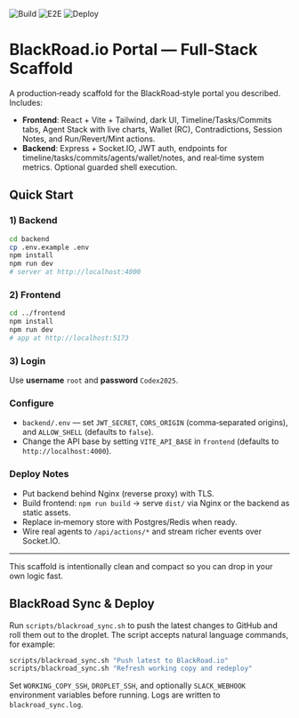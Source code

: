 ![Build](https://github.com/blackboxprogramming/blackroad-prism-console/actions/workflows/monorepo-matrix.yml/badge.svg) ![E2E](https://github.com/blackboxprogramming/blackroad-prism-console/actions/workflows/playwright.yml/badge.svg) ![Deploy](https://github.com/blackboxprogramming/blackroad-prism-console/actions/workflows/deploy-blackroad.yml/badge.svg)
# BlackRoad.io Portal — Full‑Stack Scaffold

A production‑ready scaffold for the BlackRoad‑style portal you described. Includes:

- **Frontend**: React + Vite + Tailwind, dark UI, Timeline/Tasks/Commits tabs, Agent Stack with live charts, Wallet (RC), Contradictions, Session Notes, and Run/Revert/Mint actions.
- **Backend**: Express + Socket.IO, JWT auth, endpoints for timeline/tasks/commits/agents/wallet/notes, and real‑time system metrics. Optional guarded shell execution.

## Quick Start

### 1) Backend
```bash
cd backend
cp .env.example .env
npm install
npm run dev
# server at http://localhost:4000
```

### 2) Frontend
```bash
cd ../frontend
npm install
npm run dev
# app at http://localhost:5173
```

### 3) Login
Use **username** `root` and **password** `Codex2025`.

### Configure
- `backend/.env` — set `JWT_SECRET`, `CORS_ORIGIN` (comma‑separated origins), and `ALLOW_SHELL` (defaults to `false`).
- Change the API base by setting `VITE_API_BASE` in `frontend` (defaults to `http://localhost:4000`).

### Deploy Notes
- Put backend behind Nginx (reverse proxy) with TLS.
- Build frontend: `npm run build` → serve `dist/` via Nginx or the backend as static assets.
- Replace in‑memory store with Postgres/Redis when ready.
- Wire real agents to `/api/actions/*` and stream richer events over Socket.IO.

---

This scaffold is intentionally clean and compact so you can drop in your own logic fast.

## BlackRoad Sync & Deploy

Run `scripts/blackroad_sync.sh` to push the latest changes to GitHub and roll them out to the droplet. The script accepts natural language commands, for example:

```bash
scripts/blackroad_sync.sh "Push latest to BlackRoad.io"
scripts/blackroad_sync.sh "Refresh working copy and redeploy"
```

Set `WORKING_COPY_SSH`, `DROPLET_SSH`, and optionally `SLACK_WEBHOOK` environment variables before running. Logs are written to `blackroad_sync.log`.
